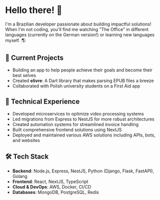 # Hello there! 👋

I'm a Brazilian developer passionate about building impactful solutions! When I'm not coding, you'll find me watching "The Office" in different languages (currently on the German version!) or learning new languages myself. 🌎

## 🚀 Current Projects

* Building an app to help people achieve their goals and become their best selves
* Created **elivre**: A Dart library that makes parsing EPUB files a breeze
* Collaborated with Polish university students on a First Aid app

## 💼 Technical Experience

* Developed microservices to optimize video processing systems
* Led migrations from Express to NestJS for more robust architectures
* Created automation systems for streamlined invoice handling
* Built comprehensive frontend solutions using NextJS
* Deployed and maintained various AWS solutions including APIs, bots, and websites

## 🛠️ Tech Stack

* **Backend**: Node.js, Express, NestJS, Python (Django, Flask, FastAPI), Golang
* **Frontend**: React, NextJS, TypeScript
* **Cloud & DevOps**: AWS, Docker, CI/CD
* **Databases**: MongoDB, PostgreSQL, Redis

